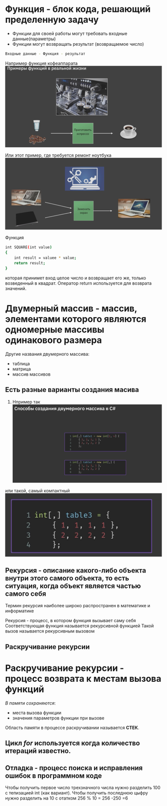# **Функция** - блок кода, решающий пределенную задачу
* Функции для своей работы  могут требовать входные данные(параметры)
* Функции могут возвращать результат (возвращаемое число)
```sh
Входные данные - Функция - результат
```
Например функция кофеаппарата ![Фото](Lesson2/функция.jpg)

Или этот пример, где требуется ремонт ноутбука ![фото](Lesson2/function.png)


Функция
```sh
int SQUARE(int value)
{
    int result = valuee * value;
    return result;
}
```
которая принимет вход целое число и возвращает его же, только возведенный в квадрат. Оператор return используется для возврата значений.

# Двумерный массив - массив, элементами которого являются одномерные массивы одинакового размера
Другие названия двумерного массива:
* таблица
* матрица
* массив массивов

## Есть разные варианты создания масива
1. Нпример так ![Фото](Lesson4/Task1/массив1.jpg)

или такой, самый компактный ![массив](Lesson4/Task1/массив2.jpg)

## Рекурсия - описание какого-либо объекта внутри этого самого объекта, то есть ситуация, когда объект является частью самого себя
Термин рекурсия наиболее широко распространен в математике и информатике

Рекурсия - процесс, в котором функция вызывает саму себя
Соответствующая функция называется рекурсивной функцией
Такой вызов называется рекурсивным вызовом

## Раскручивание рекурсии
# Раскручивание рекурсии - процесс возврата к местам вызова функций

*В памяти сохраняются*:
* места вызова функции 
* значения параметров функции при вызове

Область памяти в процессе раскручивании называется **СТЕК**.

## Цикл *for* используется когда количество итераций известно.

## Отладка - процесс поиска и исправления ошибок в программном коде

Чтобы получить первое число трехзначного числа нужно разделить 100 с тепизацией int (как вариант). Чтобы получить последнюю цыфру нужно разделить на 10 с отатком 256 % 10 = 256 -250 =6